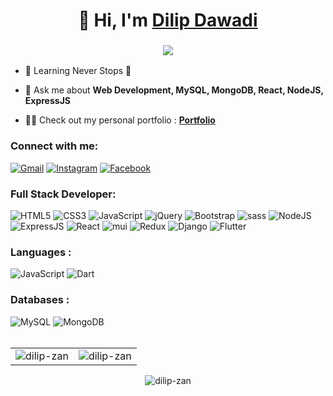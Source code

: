 <h1 align="center">👋 Hi, I'm <a href="https://www.linkedin.com/in/sabin-dangal-24b3b41ba/" target="_blank"> Dilip Dawadi </a></h1>
<h3 align="center"> <img src="https://readme-typing-svg.herokuapp.com?color=0357F7&lines=Full+Stack+Developer+%3A)" /> </h3>

- 🌱 Learning Never Stops 🚀

- 💬 Ask me about **Web Development, MySQL, MongoDB, React, NodeJS, ExpressJS**

- 👨‍💻 Check out my personal portfolio : **<a href="#" target="_blank">Portfolio</a>**

<h3 align="left">Connect with me:</h3>
<div align="left">
  <a href="https://www.linkedin.com/in/dilip-dawadi-0ab68722b/img alt="LinkedIn" src="https://img.shields.io/badge/linkedin-%230077B5.svg?style=for-the-badge&logo=linkedin&logoColor=white"/></a>
  <a href="mailto:zanzerdawadi123@gmail.com"><img alt="Gmail" src="https://img.shields.io/badge/Gmail-D14836?style=for-the-badge&logo=gmail&logoColor=white"/></a>
   <a href="https://www.instagram.com/mern_mastery/"><img alt="Instagram" src="https://img.shields.io/badge/Instagram-E4405F?style=for-the-badge&logo=instagram&logoColor=white"/></a>
   <a href="https://www.facebook.com/dilip.dawadi.7"><img alt="Facebook" src="https://img.shields.io/badge/Facebook-1877F2?style=for-the-badge&logo=facebook&logoColor=white"/></a>
</div>

<h3 align="left">Full Stack Developer:</h3>
<div align="left">
<img alt="HTML5" src="https://img.shields.io/badge/html5-%23E34F26.svg?style=for-the-badge&logo=html5&logoColor=white"/>
<img alt="CSS3" src="https://img.shields.io/badge/css3-%231572B6.svg?style=for-the-badge&logo=css3&logoColor=white"/> 
<img alt="JavaScript" src="https://img.shields.io/badge/javascript-%23323330.svg?style=for-the-badge&logo=javascript&logoColor=%23F7DF1E"/> 
<img alt="jQuery" src="https://img.shields.io/badge/jquery-%230769AD.svg?style=for-the-badge&logo=jquery&logoColor=white"/> 
<img alt="Bootstrap" src="https://img.shields.io/badge/bootstrap-%23563D7C.svg?style=for-the-badge&logo=bootstrap&logoColor=white"/>
<img alt="sass" src="https://img.shields.io/badge/Sass-CC6699?style=for-the-badge&logo=sass&logoColor=white"/>
<img alt="NodeJS" src="https://img.shields.io/badge/node.js-%2343853D.svg?style=for-the-badge&logo=node-dot-js&logoColor=white"/>
<br>
<img alt="ExpressJS" src="https://img.shields.io/badge/Express.js-000000?style=for-the-badge&logo=express&logoColor=white"/>
<img alt="React" src="https://img.shields.io/badge/react-%2320232a.svg?style=for-the-badge&logo=react&logoColor=%2361DAFB"/>
<img alt="mui" src="https://img.shields.io/badge/Material%20UI-007FFF?style=for-the-badge&logo=mui&logoColor=white"/>
<img alt="Redux" src="https://img.shields.io/badge/Redux-593D88?style=for-the-badge&logo=redux&logoColor=white"/>
<img alt="Django" src="https://img.shields.io/badge/django-0C4B33?style=for-the-badge&logo=django&logoColor=white"/>
<img alt="Flutter" src="https://img.shields.io/badge/flutter-075b9a?style=for-the-badge&logo=flutter&logoColor=white"/>
</div>

<h3 align="left">Languages :</h3>
<div align="left">
  <img alt="JavaScript" src="https://img.shields.io/badge/javascript-%23323330.svg?style=for-the-badge&logo=javascript&logoColor=%23F7DF1E"/> 
  <img alt="Dart" src="https://img.shields.io/badge/dart-1b87c9?style=for-the-badge&logo=dart&logoColor=white"/>
</div>

<h3 align="left">Databases :</h3>
<div align="left">
  <img alt="MySQL" src="https://img.shields.io/badge/mysql-3E6E93?style=for-the-badge&logo=mysql&logoColor=white"/>
  <img alt="MongoDB" src ="https://img.shields.io/badge/MongoDB-4EA94B?style=for-the-badge&logo=mongodb&logoColor=white"/>
</div>

<br/>
<table>
  <tr>
    <td><img src="https://github-readme-stats.vercel.app/api?username=dilip-zan&show_icons=true&theme=dark&locale=en" alt="dilip-zan" /></td>
    <td><img src="https://github-readme-stats.vercel.app/api/top-langs?username=dilip-zan&show_icons=true&theme=dark&locale=en&layout=compact" alt="dilip-zan" /></td>
  </tr>
</table>

<div align="center">
<p><img align="center" src="https://github-readme-streak-stats.herokuapp.com/?user=dilip-zan&theme=dark" alt="dilip-zan" /></p>
  </div>
